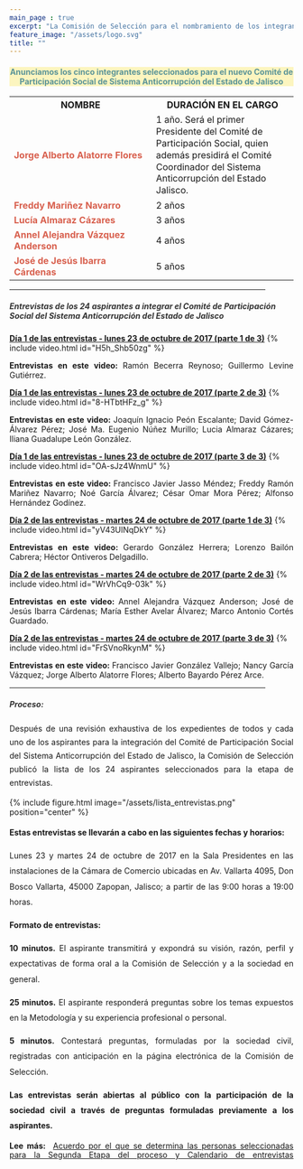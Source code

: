 ```yaml
---
main_page : true
excerpt: "La Comisión de Selección para el nombramiento de los integrantes del Comité de Participación Social del Sistema Anticorrupción del Estado de Jalisco, se constituye por 9 ciudadanas y ciudadanos comprometidos con la vida pública de nuestra Entidad. Esta Comisión fue designada por el Congreso del Estado con fundamento en la Constitución Política de Jalisco y la Ley del Sistema Anticorrupción Local. Su labor fundamental será identificar, seleccionar y nombrar a quienes formarán el primer Comité de Participación Social del Sistema Estatal Anticorrupción, pieza vital para la sinergia entre la sociedad civil y el sector gobierno en las tareas de prevención, investigación y sanción de los actos de corrupción."
feature_image: "/assets/logo.svg"
title: ""
---
```


<h4 style="color: #5b9498; background: #fcf5bf; text-align: center">Anunciamos los cinco integrantes seleccionados para el nuevo Comité de Participación Social de Sistema Anticorrupción del Estado de Jalisco</h4>

<p></p>
<p></p>

<table class="table3"><tbody>
	<tr><th style="width: 50%"> <b> NOMBRE</b></th><th><b>DURACIÓN EN EL CARGO</b></th></tr>
	<tr><td> <span style="color: #d8604e; font-weight:bold" class="medium"> Jorge Alberto Alatorre Flores</span></td><td><div style="line-height: 1.3rem"><span>1 año.  Será el primer Presidente del Comité de Participación Social, quien además presidirá el Comité Coordinador del Sistema Anticorrupción del Estado Jalisco.</span></div></td></tr>
	<tr><td> <span style="color: #d8604e; font-weight:bold" class="medium"> Freddy Mariñez Navarro</span></td><td><span>2 años</span></td></tr>
	<tr><td> <span style="color: #d8604e; font-weight:bold" class="medium"> Lucía Almaraz Cázares</span></td><td><span>3 años</span></td></tr>
	<tr><td> <span style="color: #d8604e; font-weight:bold" class="medium"> Annel Alejandra Vázquez Anderson</span></td><td><span>4 años</span></td></tr>
	<tr><td> <span style="color: #d8604e; font-weight:bold" class="medium"> José de Jesús Ibarra Cárdenas</span></td><td><span>5 años</span></td></tr>
</tbody></table>
<p></p>
<p></p>
<p></p>
<p></p>
<div style="text-align:center">
<hr style="width:90%"></div>
<p></p>
<h5 style="color: #333333;">Entrevistas de los 24 aspirantes a integrar el Comité de Participación Social del Sistema Anticorrupción del Estado de Jalisco</h5>

<p></p>
<p></p>


<a href="https://www.youtube.com/watch?v=H5h_Shb50zg"><span class="specialunderline2" style="line-height: 1rem;"> <b>Día 1 de las entrevistas - lunes 23 de octubre de 2017 (parte 1 de 3)</b></span></a>
{% include video.html id="H5h_Shb50zg" %}
<p style="text-align:justify"><b>Entrevistas en este video: </b> Ramón Becerra Reynoso; Guillermo Levine Gutiérrez.</p>
<p></p>
<p></p>


<a href="https://www.youtube.com/watch?v=8-HTbtHFz_g"><span class="specialunderline2" style="line-height: 1rem;"> <b>Día 1 de las entrevistas - lunes 23 de octubre de 2017 (parte 2 de 3)</b></span></a>
{% include video.html id="8-HTbtHFz_g" %}
<p style="text-align:justify"><b>Entrevistas en este video: </b> Joaquín Ignacio Peón Escalante; David Gómez-Álvarez Pérez; José Ma. Eugenio Núñez Murillo; Lucia Almaraz Cázares; Iliana Guadalupe León González.</p>
<p></p>
<p></p>

<a href="https://www.youtube.com/watch?v=OA-sJz4WnmU"><span class="specialunderline2" style="line-height: 1rem;"> <b>Día 1 de las entrevistas - lunes 23 de octubre de 2017 (parte 3 de 3)</b></span></a>
{% include video.html id="OA-sJz4WnmU" %}
<p style="text-align:justify"><b>Entrevistas en este video: </b> Francisco Javier Jasso Méndez; Freddy Ramón Mariñez Navarro; Noé García Álvarez; César Omar Mora Pérez; Alfonso Hernández Godínez.</p>


<p></p><p></p>


<a href="https://www.youtube.com/watch?v=yV43UlNqDkY"><span class="specialunderline2" style="line-height: 1rem;"> <b>Día 2 de las entrevistas - martes 24 de octubre de 2017 (parte 1 de 3)</b></span></a>
{% include video.html id="yV43UlNqDkY" %}
<p style="text-align:justify"><b>Entrevistas en este video: </b> Gerardo González Herrera; Lorenzo Bailón Cabrera; Héctor Ontiveros Delgadillo.</p>
<p></p>
<p></p>

<a href="https://www.youtube.com/watch?v=WrVhCq9-03k"><span class="specialunderline2" style="line-height: 1rem;"> <b>Día 2 de las entrevistas - martes 24 de octubre de 2017 (parte 2 de 3)</b></span></a>
{% include video.html id="WrVhCq9-03k" %}
<p style="text-align:justify"><b>Entrevistas en este video: </b> Annel Alejandra Vázquez Anderson; José de Jesús Ibarra Cárdenas; María Esther Avelar Álvarez; Marco Antonio Cortés Guardado.</p>
<p></p>
<p></p>

<a href="https://www.youtube.com/watch?v=FrSVnoRkynM"><span class="specialunderline2" style="line-height: 1rem;"> <b>Día 2 de las entrevistas - martes 24 de octubre de 2017 (parte 3 de 3)</b></span></a>
{% include video.html id="FrSVnoRkynM" %}
<p style="text-align:justify"><b>Entrevistas en este video: </b> Francisco Javier González Vallejo; Nancy García Vázquez; Jorge Alberto Alatorre Flores; Alberto Bayardo Pérez Arce.</p>

<div style="text-align:center">
<hr style="width:90%"></div>

<h5 style="color: #333333; text-align: left">Proceso:</h5>
<p></p>
<div style="text-align:justify; line-height: 1.5rem"><span>Después de una revisión exhaustiva de los expedientes de todos y cada uno de los aspirantes para la integración del Comité de Participación Social del Sistema Anticorrupción del Estado de Jalisco, la Comisión de Selección publicó la lista de los 24 aspirantes seleccionados para la etapa de entrevistas.</span></div>

<p></p>
<p></p>

{% include figure.html image="/assets/lista_entrevistas.png" position="center" %}

<p></p>
<div style="text-align:justify; line-height: 1.7rem">
<b>Estas entrevistas se llevarán a cabo en las siguientes fechas y horarios:</b>
<p></p>
Lunes 23 y martes 24 de octubre de 2017 en la Sala Presidentes en las instalaciones de la Cámara de Comercio ubicadas en Av. Vallarta 4095, Don Bosco Vallarta, 45000 Zapopan, Jalisco; a partir de las 9:00 horas a 19:00 horas.

<p></p>
<p></p>
<p></p>

<b>Formato de entrevistas:</b>
<p></p>
<b>10 minutos.</b>  El aspirante transmitirá y expondrá su visión, razón, perfil y expectativas de forma oral a la Comisión de Selección y a la sociedad en general.
<p></p>
<b>25 minutos.</b> El aspirante responderá preguntas sobre los temas expuestos en la Metodología y su experiencia profesional o personal.
<p></p>
<b>5 minutos.</b> Contestará preguntas, formuladas por la sociedad civil, registradas con anticipación en la página electrónica de la Comisión de Selección. 
<p></p>
<p></p>

<b>Las entrevistas serán abiertas al público con la participación de la sociedad civil a través de preguntas formuladas previamente a los aspirantes.</b>
<p></p></div>
<p></p> <div class="medium" style="text-align:justify">
<b>Lee más:&nbsp;</b> <a href="/documentos/Acuerdo_Segunda_Etapa.pdf" class="svg_text_link"><span class="specialunderline2" style="line-height: 1rem;"> Acuerdo por el que se determina las personas seleccionadas para la Segunda Etapa del proceso y Calendario de entrevistas</span>   <svg class="icon" role="img">  <use xlink:href="#doc-pdf">  </use>  </svg>  </a></div>
<p></p>
<p></p>
<p></p>